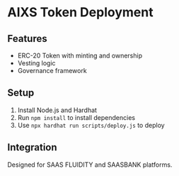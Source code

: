 # AIXS Token Deployment

## Features
- ERC-20 Token with minting and ownership
- Vesting logic
- Governance framework

## Setup
1. Install Node.js and Hardhat
2. Run `npm install` to install dependencies
3. Use `npx hardhat run scripts/deploy.js` to deploy

## Integration
Designed for SAAS FLUIDITY and SAASBANK platforms.
